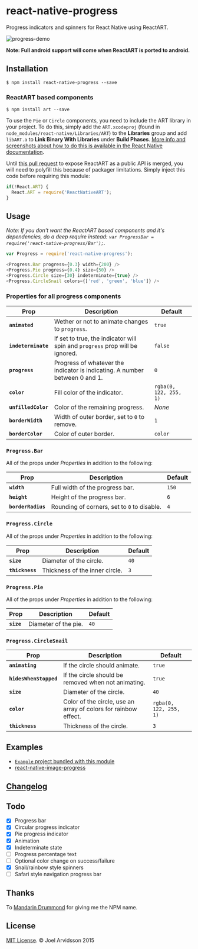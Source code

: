 # react-native-progress

Progress indicators and spinners for React Native using ReactART. 

![progress-demo](https://cloud.githubusercontent.com/assets/378279/11183877/36ab74d0-8c42-11e5-9e92-fe9f856020b6.gif)

**Note: Full android support will come when ReactART is ported to android.**

## Installation

`$ npm install react-native-progress --save`

### ReactART based components

`$ npm install art --save`

To use the `Pie` or `Circle` components, you need to include the ART library in your project. To do this, simply add the `ART.xcodeproj` (found in `node_modules/react-native/Libraries/ART`) to the **Libraries** group and add `libART.a` to **Link Binary With Libraries** under **Build Phases**. [More info and screenshots about how to do this is available in the React Native documentation](http://facebook.github.io/react-native/docs/linking-libraries-ios.html#content).

Until [this pull request](https://github.com/facebook/react-native/pull/3308) to expose ReactART as a public API is merged, you will need to polyfill this because of packager limitations. Simply inject this code before requiring this module: 

```js
if(!React.ART) {
  React.ART = require('ReactNativeART');
}
```

## Usage

*Note: If you don't want the ReactART based components and it's dependencies, do a deep require instead: `var ProgressBar = require('react-native-progress/Bar');`.*

```js
var Progress = require('react-native-progress');

<Progress.Bar progress={0.3} width={200} />
<Progress.Pie progress={0.4} size={50} />
<Progress.Circle size={30} indeterminate={true} />
<Progress.CircleSnail colors={['red', 'green', 'blue']} />
```

### Properties for all progress components

| Prop | Description | Default |
|---|---|---|
|**`animated`**|Wether or not to animate changes to `progress`. |`true`|
|**`indeterminate`**|If set to true, the indicator will spin and `progress` prop will be ignored. |`false`|
|**`progress`**|Progress of whatever the indicator is indicating. A number between 0 and 1. |`0`|
|**`color`**|Fill color of the indicator. |`rgba(0, 122, 255, 1)`|
|**`unfilledColor`**|Color of the remaining progress. |*None*|
|**`borderWidth`**|Width of outer border, set to `0` to remove. |`1`|
|**`borderColor`**|Color of outer border. |`color`|

### `Progress.Bar`

All of the props under *Properties* in addition to the following:

| Prop | Description | Default |
|---|---|---|
|**`width`**|Full width of the progress bar. |`150`|
|**`height`**|Height of the progress bar. |`6`|
|**`borderRadius`**|Rounding of corners, set to `0` to disable. |`4`|

### `Progress.Circle`

All of the props under *Properties* in addition to the following:

| Prop | Description | Default |
|---|---|---|
|**`size`**|Diameter of the circle. |`40`|
|**`thickness`**|Thickness of the inner circle. |`3`|

### `Progress.Pie`

All of the props under *Properties* in addition to the following:

| Prop | Description | Default |
|---|---|---|
|**`size`**|Diameter of the pie. |`40`|

### `Progress.CircleSnail`

| Prop | Description | Default |
|---|---|---|
|**`animating`**|If the circle should animate. |`true`|
|**`hidesWhenStopped`**|If the circle should be removed when not animating. |`true`|
|**`size`**|Diameter of the circle. |`40`|
|**`color`**|Color of the circle, use an array of colors for rainbow effect. |`rgba(0, 122, 255, 1)`|
|**`thickness`**|Thickness of the circle. |`3`|

## Examples

* [`Example` project bundled with this module](https://github.com/oblador/react-native-progress/tree/master/Example) 
* [react-native-image-progress](https://github.com/oblador/react-native-image-progress)

## [Changelog](https://github.com/oblador/react-native-progress/releases)

## Todo
 - [x] Progress bar
 - [x] Circular progress indicator
 - [x] Pie progress indicator
 - [x] Animation
 - [x] Indeterminate state
 - [ ] Progress percentage text
 - [ ] Optional color change on success/failure
 - [x] Snail/rainbow style spinners
 - [ ] Safari style navigation progress bar

## Thanks

To [Mandarin Drummond](https://github.com/MandarinConLaBarba) for giving me the NPM name. 

## License

[MIT License](http://opensource.org/licenses/mit-license.html). © Joel Arvidsson 2015
